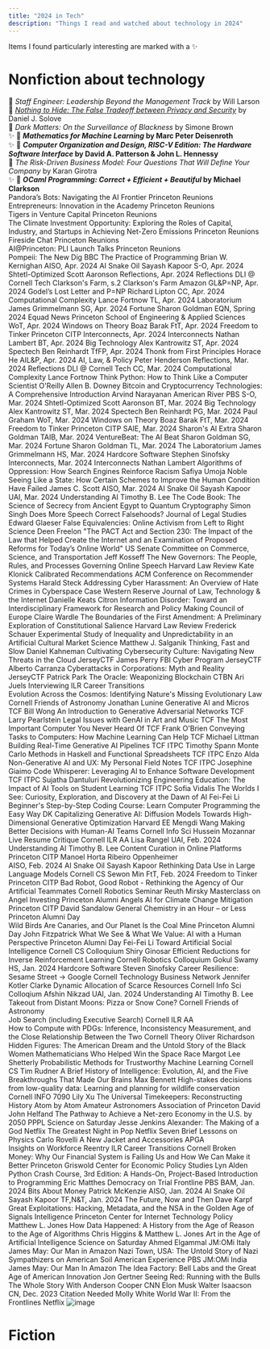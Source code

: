 ```yaml
---
title: "2024 in Tech"
description: "Things I read and watched about technology in 2024"
---
```


Items I found particularly interesting are marked with a ✨
# Nonfiction about technology
📖 _Staff Engineer: Leadership Beyond the Management Track_	by Will Larson<br>
📖 [_Nothing to Hide: The False Tradeoff between Privacy and Security_](https://papers.ssrn.com/sol3/papers.cfm?abstract_id=3976770) by Daniel J. Solove<br>
📖 _Dark Matters: On the Surveillance of Blackness_	by Simone Brown<br>
✨ 📖 **_Mathematics for Machine Learning_ by Marc Peter Deisenroth**<br>
✨ 📖 **_Computer Organization and Design, RISC-V Edition: The Hardware Software Interface_ by David A. Patterson & John L. Hennessy** <br>
📖 _The Risk-Driven Business Model: Four Questions That Will Define Your Company_ by Karan Girotra<br>
✨ 📖 **_OCaml Programming: Correct + Efficient + Beautiful_ by Michael Clarkson**<br>
Pandora’s Bots: Navigating the AI Frontier	Princeton Reunions	
Entrepreneurs: Innovation in the Academy	Princeton Reunions	
Tigers in Venture Capital	Princeton Reunions	
The Climate Investment Opportunity: Exploring the Roles of Capital, Industry, and Startups in Achieving Net-Zero Emissions	Princeton Reunions	
Fireside Chat	Princeton Reunions	
AI@Princeton: PLI Launch Talks	Princeton Reunions	
Pompeii: The New Dig		BBC
The Practice of Programming		Brian W. Kernighan
AISO, Apr. 2024	AI Snake Oil	Sayash Kapoor
S-O, Apr. 2024	Shtetl-Optimized	Scott Aaronson
Reflections, Apr. 2024	Reflections	DLI @ Cornell Tech
Clarkson's Farm, s.2	Clarkson's Farm	Amazon
GL&P=NP, Apr. 2024	Godel’s Lost Letter and P=NP	Richard Lipton
CC, Apr. 2024	Computational Complexity	Lance Fortnow
TL, Apr. 2024	Laboratorium	James Grimmelmann
SG, Apr. 2024	Fortune	Sharon Goldman
EQN, Spring 2024	Equad News	Princeton School of Engineering & Applied Sciences
WoT, Apr. 2024	Windows on Theory	Boaz Barak
FtT, Apr. 2024	Freedom to Tinker	Princeton CITP
Interconnects, Apr. 2024	Interconnects	Nathan Lambert
BT, Apr. 2024	Big Technology	Alex Kantrowitz
ST, Apr. 2024	Spectech	Ben Reinhardt
TfFP, Apr. 2024	Thonk from First Principles	Horace He
AIL&P, Apr. 2024	AI, Law, & Policy	Peter Henderson
Reflections, Mar. 2024	Reflections	DLI @ Cornell Tech
CC, Mar. 2024	Computational Complexity	Lance Fortnow
Think Python: How to Think Like a Computer Scientist	O'Reilly	Allen B. Downey
Bitcoin and Cryptocurrency Technologies: A Comprehensive Introduction		Arvind Narayanan
American River		PBS
S-O, Mar. 2024	Shtetl-Optimized	Scott Aaronson
BT, Mar. 2024	Big Technology	Alex Kantrowitz
ST, Mar. 2024	Spectech	Ben Reinhardt
PG, Mar. 2024		Paul Graham
WoT, Mar. 2024	Windows on Theory	Boaz Barak
FtT, Mar. 2024	Freedom to Tinker	Princeton CITP
SAIE, Mar. 2024	Sharon's AI Extra	Sharon Goldman
TAIB, Mar. 2024	VentureBeat: The AI Beat	Sharon Goldman
SG, Mar. 2024	Fortune	Sharon Goldman
TL, Mar. 2024	The Laboratorium	James Grimmelmann
HS, Mar. 2024	Hardcore Software	Stephen Sinofsky
Interconnects, Mar. 2024	Interconnects	Nathan Lambert
Algorithms of Oppression: How Search Engines Reinforce Racism		Safiya Umoja Noble
Seeing Like a State: How Certain Schemes to Improve the Human Condition Have Failed		James C. Scott
AISO, Mar. 2024	AI Snake Oil	Sayash Kapoor
UAI, Mar. 2024	Understanding AI	Timothy B. Lee
The Code Book: The Science of Secrecy from Ancient Egypt to Quantum Cryptography		Simon Singh
Does More Speech Correct Falsehoods?	Journal of Legal Studies	Edward Glaeser
False Equivalencies: Online Activism from Left to Right	Science	Deen Freelon
"The PACT Act and Section 230: The Impact of the Law that Helped 
Create the Internet and an Examination of Proposed Reforms for
Today’s Online World"	US Senate Committee on Commerce, Science, and Transportation	Jeff Kosseff
The New Governors: The People, Rules, and Processes Governing Online Speech	Harvard Law Review	Kate Klonick
Calibrated Recommendations	ACM Conference on Recommender Systems	Harald Steck
Addressing Cyber Harassment: An Overview of Hate Crimes in Cyberspace	Case Western Reserve Journal of Law, Technology & the Internet	Danielle Keats Citron
Information Disorder: Toward an Interdisciplinary Framework for Research and Policy Making	Council of Europe	Claire Wardle
The Boundaries of the First Amendment: A Preliminary Exploration of Constitutional Salience	Harvard Law Review	Frederick Schauer
Experimental Study of Inequality and Unpredictability in an Artificial Cultural Market	Science	Matthew J. Salganik
Thinking, Fast and Slow		Daniel Kahneman
Cultivating Cybersecurity Culture: Navigating New Threats in the Cloud	JerseyCTF	James Perry
FBI Cyber Program	JerseyCTF	Alberto Carranza
Cyberattacks in Corporations: Myth and Reality	JerseyCTF	 Patrick Park
The Oracle: Weaponizing Blockchain	CTBN	Ari Juels
Interviewing	ILR Career Transitions	
Evolution Across the Cosmos: Identifying Nature's Missing Evolutionary Law	Cornell Friends of Astronomy	Jonathan Lunine
Generative AI and Micros	TCF	Bill Wong
An Introduction to Generative Adversarial Networks	TCF	Larry Pearlstein
Legal Issues with GenAI in Art and Music	TCF	
The Most Important Computer You Never Heard Of	TCF	Frank O'Brien
Conveying Tasks to Computers: How Machine Learning Can Help	TCF	Michael Littman
Building Real-Time Generative AI Pipelines	TCF ITPC	Timothy Spann
Monte Carlo Methods in Haskell and Functional Spreadsheets	TCF ITPC	Enzo Alda
Non-Generative AI and UX: My Personal Field Notes	TCF ITPC	Josephine Giaimo
Code Whisperer: Leveraging AI to Enhance Software Development	TCF ITPC	Sujatha Dantuluri
Revolutionizing Engineering Education: The Impact of AI Tools on Student Learning	TCF ITPC	Sofia Vidalis 
The Worlds I See: Curiosity, Exploration, and Discovery at the Dawn of AI		Fei-Fei Li
Beginner's Step-by-Step Coding Course: Learn Computer Programming the Easy Way 		DK
Capitalizing Generative AI: Diffusion Models Towards High-Dimensional Generative Optimization	Harvard EE	Mengdi Wang
Making Better Decisions with Human-AI Teams	Cornell Info Sci	Hussein Mozannar
Live Resume Critique	Cornell ILR AA	Lisa Rangel
UAI, Feb. 2024	Understanding AI	Timothy B. Lee
Content Curation in Online Platforms	Princeton CITP	Manoel Horta Ribeiro
Oppenheimer		
AISO, Feb. 2024	AI Snake Oil	Sayash Kapoor
Rethinking Data Use in Large Language Models	Cornell CS	Sewon Min
FtT, Feb. 2024	Freedom to Tinker	Princeton CITP
Bad Robot, Good Robot - Rethinking the Agency of Our Artificial Teammates	Cornell Robotics Seminar	Reuth Mirsky
Masterclass on Angel Investing		Princeton Alumni Angels
AI for Climate Change Mitigation	Princeton CITP	David Sandalow
General Chemistry in an Hour – or Less	Princeton Alumni Day	
Wild Birds Are Canaries, and Our Planet Is the Coal Mine	Princeton Alumni Day	John Fitzpatrick
What We See & What We Value: AI with a Human Perspective	Princeton Alumni Day	Fei-Fei Li
Toward Artificial Social Intelligence	Cornell CS Colloquium	Shiry Ginosar
Efficient Reductions for Inverse Reinforcement Learning	Cornell Robotics Colloquium	Gokul Swamy
HS, Jan. 2024	Hardcore Software	Steven Sinofsky
Career Resilience: Sesame Street -> Google	Cornell Technology Business Network	Jennifer Kotler Clarke
Dynamic Allocation of Scarce Resources	Cornell Info Sci Colloqium	Afshin Nikzad
UAI, Jan. 2024	Understanding AI	Timothy B. Lee
Takeout from Distant Moons: Pizza or Snow Cone?	Cornell Friends of Astronomy	
Job Search (including Executive Search)	Cornell ILR AA	
How to Compute with PDGs: Inference, Inconsistency Measurement, and the Close Relationship Between the Two	Cornell Theory	Oliver Richardson
Hidden Figures: The American Dream and the Untold Story of the Black Women Mathematicians Who Helped Win the Space Race		Margot Lee Shetterly
Probabilistic Methods for Trustworthy Machine Learning	Cornell CS	Tim Rudner
A Brief History of Intelligence: Evolution, AI, and the Five Breakthroughs That Made Our Brains		Max Bennett
High-stakes decisions from low-quality data: Learning and planning for wildlife conservation	Cornell INFO 7090	Lily Xu
The Universal Timekeepers: Reconstructing History Atom by Atom	Amateur Astronomers Association of Princeton	David John Helfand
The Pathway to Achieve a Net-zero Economy in the U.S. by 2050	PPPL Science on Saturday	Jesse Jenkins
Alexander: The Making of a God		Netflix
The Greatest Night in Pop		Netflix
Seven Brief Lessons on Physics		Carlo Rovelli
A New Jacket and Accessories	APGA	
Insights on Workforce Reentry	ILR Career Transitions	Cornell
Broken Money: Why Our Financial System is Failing Us and How We Can Make it Better	Princeton Griswold Center for Economic Policy Studies	Lyn Alden
Python Crash Course, 3rd Edition: A Hands-On, Project-Based Introduction to Programming		Eric Matthes
Democracy on Trial	Frontline	PBS
BAM, Jan. 2024	Bits About Money	Patrick McKenzie
AISO, Jan. 2024	AI Snake Oil	Sayash Kapoor
TF,N&T, Jan. 2024	The Future, Now and Then	Dave Karpf
Great Exploitations: Hacking, Metadata, and the NSA in the Golden Age of Signals Intelligence	Princeton Center for Internet Technology Policy	Matthew L. Jones
How Data Happened: A History from the Age of Reason to the Age of Algorithms		Chris Higgins & Matthew L. Jones
Art in the Age of Artificial Intelligence	Science on Saturday	Ahmed Elgammal
JM:OMi Italy	James May: Our Man in	Amazon
Nazi Town, USA: The Untold Story of Nazi Sympathizers on American Soil	American Experience	PBS
JM:OMi India	James May: Our Man In	Amazon
The Idea Factory: Bell Labs and the Great Age of American Innovation		Jon Gertner
Seeing Red: Running with the Bulls	The Whole Story With Anderson Cooper	CNN
Elon Musk		Walter Isaacson
CN, Dec. 2023	Citation Needed	Molly White
World War II: From the Frontlines		Netflix
![image](https://github.com/user-attachments/assets/e783a486-bb80-4cdd-b8e2-87694495feb6)


# Fiction

